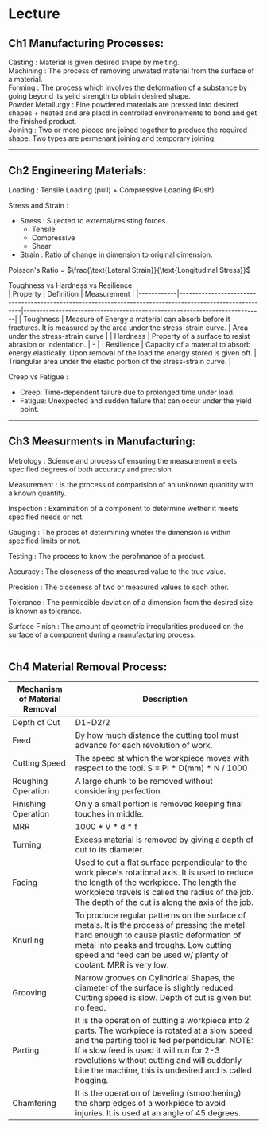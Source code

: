 # Lecture


## Ch1 Manufacturing Processes:  
  
Casting : Material is given desired shape by melting.  
Machining : The process of removing unwated material from the surface of a material.  
Forming : The process which involves the deformation of a substance by going beyond its yeild strength to obtain desired shape.  
Powder Metallurgy : Fine powdered materials are pressed into desired shapes + heated and are placd in controlled environements to bond and get the finished product.  
Joining : Two or more pieced are joined together to produce the required shape. Two types are permenant joining and temporary joining.   

---

## Ch2 Engineering Materials:

Loading : Tensile Loading (pull) + Compressive Loading (Push)

Stress and Strain :  
- Stress : Sujected to external/resisting forces.  
    - Tensile
    - Compressive
    - Shear  
- Strain : Ratio of change in dimension to original dimension. 

Poisson's Ratio = $\frac{\text{Lateral Strain}}{\text{Longitudinal Stress}}$

Toughness vs Hardness vs Resilience  
| Property | Definition | Measurement |
|------------|----------------------------------------------------------------------------------------------------------|---------------------------------------------------------------------------|
| Toughness | Measure of Energy a material can absorb before it fractures. It is measured by the area under the stress-strain curve. | Area under the stress-strain curve |
| Hardness | Property of a surface to resist abrasion or indentation. | - |
| Resilience | Capacity of a material to absorb energy elastically. Upon removal of the load the energy stored is given off. | Triangular area under the elastic portion of the stress-strain curve. |

Creep vs Fatigue :

- Creep: Time-dependent failure due to prolonged time under load. 
- Fatigue: Unexpected and sudden failure that can occur under the yield point.

---

## Ch3 Measurments in Manufacturing:

Metrology : Science and process of ensuring the measurement meets specified degrees of both accuracy and precision. 

Measurement : Is the process of comparision of an unknown quanitity with a known quantity.

Inspection : Examination of a component to determine wether it meets specified needs or not.

Gauging : The proces of determining wheter the dimension is within specified limits or not. 

Testing : The process to know the perofmance of a product. 

Accuracy : The closeness of the measured value to the true value.
 
Precision : The closeness of two or measured values to each other. 

Tolerance : The permissible deviation of a dimension from the desired size is known as tolerance. 

Surface Finish : The amount of geometric irregularities produced on the surface of a component during a manufacturing process.  

---

## Ch4 Material Removal Process:


| Mechanism of Material Removal | Description |
| --- | --- |
| Depth of Cut | D1-D2/2 |
| Feed | By how much distance the cutting tool must advance for each revolution of work.|
| Cutting Speed | The speed at which the workpiece moves with respect to the tool. S = Pi * D(mm) * N / 1000 |
| Roughing Operation | A large chunk to be removed without considering perfection.|
| Finishing Operation | Only a small portion is removed keeping final touches in middle.|
| MRR | 1000 * V * d * f |
| Turning | Excess material is removed by giving a depth of cut to its diameter.|
| Facing | Used to cut a flat surface perpendicular to the work piece's rotational axis. It is used to reduce the length of the workpiece. The length the workpiece travels is called the radius of the job. The depth of the cut is along the axis of the job.|
| Knurling | To produce regular patterns on the surface of metals. It is the process of pressing the metal hard enough to cause plastic deformation of metal into peaks and troughs. Low cutting speed and feed can be used w/ plenty of coolant. MRR is very low.|
| Grooving | Narrow grooves on Cylindrical Shapes, the diameter of the surface is slightly reduced. Cutting speed is slow. Depth of cut is given but no feed.|
| Parting | It is the operation of cutting a workpiece into 2 parts. The workpiece is rotated at a slow speed and the parting tool is fed perpendicular. NOTE: If a slow feed is used it will run for 2-3 revolutions without cutting and will suddenly bite the machine, this is undesired and is called hogging.|
| Chamfering | It is the operation of beveling (smoothening) the sharp edges of a workpiece to avoid injuries. It is used at an angle of 45 degrees.|
